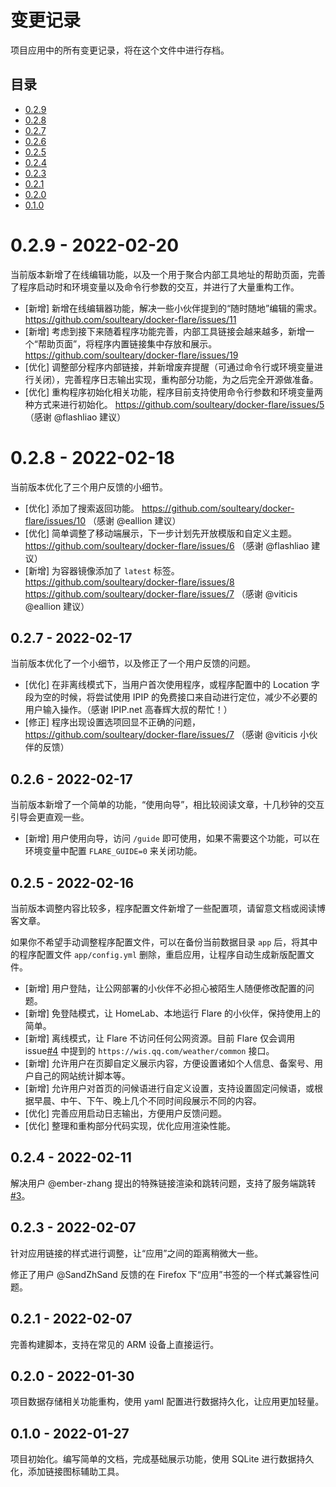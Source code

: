 # 变更记录

项目应用中的所有变更记录，将在这个文件中进行存档。

## 目录

* [0.2.9](#027---2022-02-20)
* [0.2.8](#027---2022-02-18)
* [0.2.7](#027---2022-02-17)
* [0.2.6](#026---2022-02-17)
* [0.2.5](#025---2022-02-16)
* [0.2.4](#024---2022-02-11)
* [0.2.3](#023---2022-02-08)
* [0.2.1](#021---2022-02-07)
* [0.2.0](#020---2022-01-30)
* [0.1.0](#010---2022-01-27)

# 0.2.9 - 2022-02-20

当前版本新增了在线编辑功能，以及一个用于聚合内部工具地址的帮助页面，完善了程序启动时和环境变量以及命令行参数的交互，并进行了大量重构工作。

- [新增] 新增在线编辑器功能，解决一些小伙伴提到的“随时随地”编辑的需求。 https://github.com/soulteary/docker-flare/issues/11
- [新增] 考虑到接下来随着程序功能完善，内部工具链接会越来越多，新增一个“帮助页面”，将程序内置链接集中存放和展示。 https://github.com/soulteary/docker-flare/issues/19
- [优化] 调整部分程序内部链接，并新增废弃提醒（可通过命令行或环境变量进行关闭），完善程序日志输出实现，重构部分功能，为之后完全开源做准备。
- [优化] 重构程序初始化相关功能，程序目前支持使用命令行参数和环境变量两种方式来进行初始化。 https://github.com/soulteary/docker-flare/issues/5 （感谢 @flashliao 建议）

# 0.2.8 - 2022-02-18

当前版本优化了三个用户反馈的小细节。

- [优化] 添加了搜索返回功能。 https://github.com/soulteary/docker-flare/issues/10 （感谢 @eallion 建议）
- [优化] 简单调整了移动端展示，下一步计划先开放模版和自定义主题。 https://github.com/soulteary/docker-flare/issues/6 （感谢 @flashliao 建议）
- [新增] 为容器镜像添加了 `latest` 标签。 https://github.com/soulteary/docker-flare/issues/8 https://github.com/soulteary/docker-flare/issues/7 （感谢 @viticis @eallion 建议）

## 0.2.7 - 2022-02-17

当前版本优化了一个小细节，以及修正了一个用户反馈的问题。

- [优化] 在非离线模式下，当用户首次使用程序，或程序配置中的 Location 字段为空的时候，将尝试使用 IPIP 的免费接口来自动进行定位，减少不必要的用户输入操作。（感谢 IPIP.net 高春辉大叔的帮忙！）
- [修正] 程序出现设置选项回显不正确的问题，https://github.com/soulteary/docker-flare/issues/7 （感谢 @viticis 小伙伴的反馈）

## 0.2.6 - 2022-02-17

当前版本新增了一个简单的功能，“使用向导”，相比较阅读文章，十几秒钟的交互引导会更直观一些。

- [新增] 用户使用向导，访问 `/guide` 即可使用，如果不需要这个功能，可以在环境变量中配置 `FLARE_GUIDE=0` 来关闭功能。

## 0.2.5 - 2022-02-16

当前版本调整内容比较多，程序配置文件新增了一些配置项，请留意文档或阅读博客文章。

如果你不希望手动调整程序配置文件，可以在备份当前数据目录 `app` 后，将其中的程序配置文件 `app/config.yml` 删除，重启应用，让程序自动生成新版配置文件。

- [新增] 用户登陆，让公网部署的小伙伴不必担心被陌生人随便修改配置的问题。
- [新增] 免登陆模式，让 HomeLab、本地运行 Flare 的小伙伴，保持使用上的简单。
- [新增] 离线模式，让 Flare 不访问任何公网资源。目前 Flare 仅会调用 issue[#4](https://github.com/soulteary/docker-flare/issues/4) 中提到的 `https://wis.qq.com/weather/common` 接口。
- [新增] 允许用户在页脚自定义展示内容，方便设置诸如个人信息、备案号、用户自己的网站统计脚本等。
- [新增] 允许用户对首页的问候语进行自定义设置，支持设置固定问候语，或根据早晨、中午、下午、晚上几个不同时间段展示不同的内容。
- [优化] 完善应用启动日志输出，方便用户反馈问题。
- [优化] 整理和重构部分代码实现，优化应用渲染性能。

## 0.2.4 - 2022-02-11

解决用户 @ember-zhang 提出的特殊链接渲染和跳转问题，支持了服务端跳转[#3](https://github.com/soulteary/docker-flare/issues/3)。

## 0.2.3 - 2022-02-07

针对应用链接的样式进行调整，让“应用”之间的距离稍微大一些。

修正了用户 @SandZhSand 反馈的在 Firefox 下“应用”书签的一个样式兼容性问题。

## 0.2.1 - 2022-02-07

完善构建脚本，支持在常见的 ARM 设备上直接运行。

## 0.2.0 - 2022-01-30

项目数据存储相关功能重构，使用 yaml 配置进行数据持久化，让应用更加轻量。

## 0.1.0 - 2022-01-27

项目初始化。编写简单的文档，完成基础展示功能，使用 SQLite 进行数据持久化，添加链接图标辅助工具。
